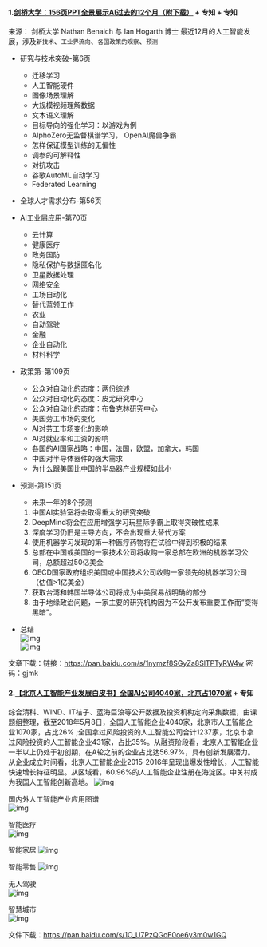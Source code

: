 #### 1.[剑桥大学：156页PPT全景展示AI过去的12个月（附下载）][Title-20180706-01] + 专知 + 专知    

来源： 剑桥大学 Nathan Benaich 与 Ian Hogarth 博士 最近12月的人工智能发展，涉及`新技术`、`工业界流向`、`各国政策的观察`、`预测`   

* 研究与技术突破-第6页
    * 迁移学习
    * 人工智能硬件
    * 图像场景理解
    * 大规模视频理解数据
    * 文本语义理解
    * 目标导向的强化学习：以游戏为例
    * AlphoZero无监督棋谱学习， OpenAI魔兽争霸
    * 怎样保证模型训练的无偏性
    * 调参的可解释性
    * 对抗攻击
    * 谷歌AutoML自动学习
    * Federated Learning
* 全球人才需求分布-第56页
* AI工业届应用-第70页
    * 云计算
    * 健康医疗
    * 政务国防
    * 隐私保护与数据匿名化
    * 卫星数据处理
    * 网络安全
    * 工场自动化
    * 替代蓝领工作
    * 农业
    * 自动驾驶
    * 金融
    * 企业自动化
    * 材料科学
* 政策第-第109页
    * 公众对自动化的态度：两份综述
    * 公众对自动化的态度：皮尤研究中心
    * 公众对自动化的态度：布鲁克林研究中心
    * 美国劳工市场的变化
    * AI对劳工市场变化的影响
    * AI对就业率和工资的影响
    * 各国的AI国家战略：中国，法国，欧盟，加拿大，韩国
    * 中国对半导体器件的强大需求
    * 为什么跟美国比中国的半岛器产业规模如此小
* 预测-第151页
    * 未来一年的8个预测
    1. 中国AI实验室将会取得重大的研究突破   
    2. DeepMind将会在应用增强学习玩星际争霸上取得突破性成果    
    3. 深度学习仍旧是主导方向，不会出现重大替代方案    
    4. 使用机器学习发现的第一种医疗药物将在试验中得到积极的结果   
    5. 总部在中国或美国的一家技术公司将收购一家总部在欧洲的机器学习公司，总额超过50亿美金    
    6. OECD国家政府组织美国或中国技术公司收购一家领先的机器学习公司（估值>1亿美金）   
    7. 获取台湾和韩国半导体公司将成为中美贸易战明确的部分   
    8. 由于地缘政治问题，一家主要的研究机构因为不公开发布重要工作而“变得黑暗”。

* 总结  
![img][img-0706-0101]   
![img][img-0706-0102]


文章下载：链接：https://pan.baidu.com/s/1nymzf8SGyZa8SlTPTyRW4w   密码：gjmk

#### 2.[【北京人工智能产业发展白皮书】全国AI公司4040家，北京占1070家][Title-20180706-02] + 专知   

综合清科、WIND、IT桔子、蓝海巨浪等公开数据及投资机构定向采集数据，由课题组整理，截至2018年5月8日，全国人工智能企业4040家，北京市人工智能企业1070家，占比26% ;全国拿过风险投资的人工智能公司合计1237家，北京市拿过风险投资的人工智能企业431家，占比35%。从融资阶段看，北京人工智能企业一半以上仍处于初创期，在A轮之前的企业占比达56.97%，具有创新发展潜力。从企业成立时间看，北京人工智能企业2015-2016年呈现出爆发性增长，人工智能快速增长特征明显。从区域看，60.96%的人工智能企业注册在海淀区。中关村成为我国人工智能创新高地。 
![img][img-0706-0201]   

国内外人工智能产业应用图谱  
![img][img-0706-0202]   

智能医疗  
![img][img-0706-0203]   

智能家居 
![img][img-0706-0204]   

智能零售
![img][img-0706-0205]

无人驾驶  
![img][img-0706-0206]  

智慧城市  
![img][img-0706-0207]



文件下载：https://pan.baidu.com/s/1O_U7PzQGoF0oe6y3m0w1GQ

[Title-20180706-01]:https://mp.weixin.qq.com/s/gggH7H1Bv1Cecz8wF2a1Pw
[Title-20180706-02]:https://mp.weixin.qq.com/s/bvb_9dkBbktp1hsgowYHNw
[img-0706-0101]:./img/20180706-01-01.png
[img-0706-0102]:./img/20180706-01-02.png
[img-0706-0201]:./img/20180706-02-01.png
[img-0706-0202]:./img/20180706-02-02.png
[img-0706-0203]:./img/20180706-02-03.png
[img-0706-0204]:./img/20180706-02-04.png
[img-0706-0205]:./img/20180706-02-05.png
[img-0706-0206]:./img/20180706-02-06.png
[img-0706-0207]:./img/20180706-02-07.png